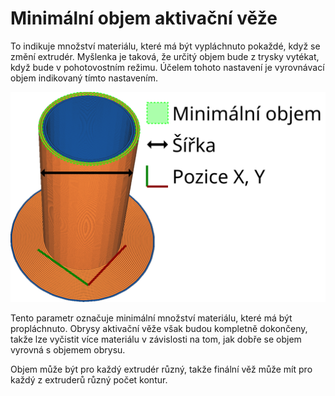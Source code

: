Minimální objem aktivační věže
====
To indikuje množství materiálu, které má být vypláchnuto pokaždé, když se změní extrudér. Myšlenka je taková, že určitý objem bude z trysky vytékat, když bude v pohotovostním režimu. Účelem tohoto nastavení je vyrovnávací objem indikovaný tímto nastavením.

![Vytlačovaný objem je zvýrazněn zeleně](../images/prime_tower_cs.svg)

Tento parametr označuje minimální množství materiálu, které má být propláchnuto. Obrysy aktivační věže však budou kompletně dokončeny, takže lze vyčistit více materiálu v závislosti na tom, jak dobře se objem vyrovná s objemem obrysu.

Objem může být pro každý extrudér různý, takže finální věž může mít pro každý z extruderů různý počet kontur.